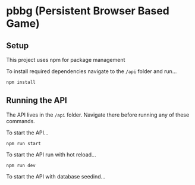 # pbbg (Persistent Browser Based Game)

## Setup

This project uses npm for package management

To install required dependencies navigate to the `/api` folder and run...

```
npm install
```

## Running the API

The API lives in the `/api` folder. Navigate there before running any of these commands.

To start the API...

```
npm run start
```

To start the API run with hot reload...

```
npm run dev
```

To start the API with database seedind...
